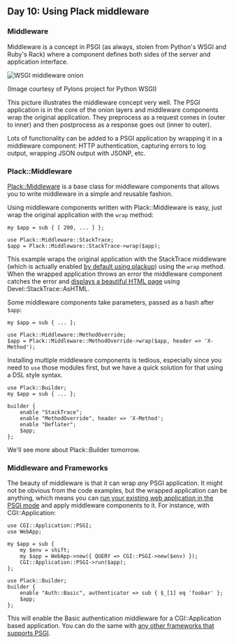 ## Day 10: Using Plack middleware

### Middleware

Middleware is a concept in PSGI (as always, stolen from Python's WSGI and Ruby's Rack) where a component defines both sides of the server and application interface.

![WSGI middleware onion](../images/pylons_as_onion.png)

(Image courtesy of Pylons project for Python WSGI)

This picture illustrates the middleware concept very well. The PSGI application is in the core of the onion layers and middleware components wrap the original application. They preprocess as a request comes in (outer to inner) and then postprocess as a response goes out (inner to outer).

Lots of functionality can be added to a PSGI application by wrapping it in a middleware component: HTTP authentication, capturing errors to log output, wrapping JSON output with JSONP, etc.

### Plack::Middleware

[Plack::Middleware](http://search.cpan.org/perldoc?Plack::Middleware) is a base class for middleware components that allows you to write middleware in a simple and reusable fashion.

Using middleware components written with Plack::Middleware is easy, just wrap the original application with the `wrap` method:

    my $app = sub { [ 200, ... ] };

    use Plack::Middleware::StackTrace;
    $app = Plack::Middleware::StackTrace->wrap($app);

This example wraps the original application with the StackTrace middleware (which is actually enabled [by default using plackup](http://advent.plackperl.org/2009/12/day-3-using-plackup.html)) using the `wrap` method. When the wrapped application throws an error the middleware component catches the error and [displays a beautiful HTML page](http://bulknews.typepad.com/blog/2009/10/develstacktraceashtml.html) using Devel::StackTrace::AsHTML.

Some middleware components take parameters, passed as a hash after `$app`:

    my $app = sub { ... };

    use Plack::Middleware::MethodOverride;
    $app = Plack::Middleware::MethodOverride->wrap($app, header => 'X-Method');

Installing multiple middleware components is tedious, especially since you need to `use` those modules first, but we have a quick solution for that using a DSL style syntax.

    use Plack::Builder;
    my $app = sub { ... };

    builder {
        enable "StackTrace";
        enable "MethodOverride", header => 'X-Method';
        enable "Deflater";
        $app;
    };

We'll see more about Plack::Builder tomorrow.

### Middleware and Frameworks

The beauty of middleware is that it can wrap *any* PSGI application. It might not be obvious from the code examples, but the wrapped application can be anything, which means you can [run your existing web application in the PSGI mode](http://advent.plackperl.org/2009/12/day-7-use-web-application-framework-in-psgi.html) and apply middleware components to it. For instance, with CGI::Application:

    use CGI::Application::PSGI;
    use WebApp;

    my $app = sub {
        my $env = shift;
        my $app = WebApp->new({ QUERY => CGI::PSGI->new($env) });
        CGI::Application::PSGI->run($app);
    };

    use Plack::Builder;
    builder {
        enable "Auth::Basic", authenticator => sub { $_[1] eq 'foobar' };
        $app;
    };

This will enable the Basic authentication middleware for a CGI::Application based application. You can do the same with [any other frameworks that supports PSGI](http://plackperl.org/#frameworks).
